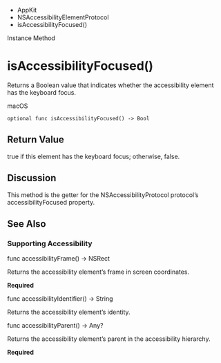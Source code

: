 

- AppKit
- NSAccessibilityElementProtocol
-  isAccessibilityFocused() 

Instance Method

# isAccessibilityFocused()

Returns a Boolean value that indicates whether the accessibility element has the keyboard focus.

macOS

``` source
optional func isAccessibilityFocused() -> Bool
```

## Return Value

true if this element has the keyboard focus; otherwise, false.

## Discussion

This method is the getter for the NSAccessibilityProtocol protocol’s accessibilityFocused property.

## See Also

### Supporting Accessibility

func accessibilityFrame() -> NSRect

Returns the accessibility element’s frame in screen coordinates.

**Required**

func accessibilityIdentifier() -> String

Returns the accessibility element’s identity.

func accessibilityParent() -> Any?

Returns the accessibility element’s parent in the accessibility hierarchy.

**Required**

